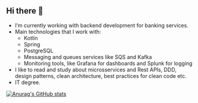 ## Hi there 👋

- I’m currently working with backend development for banking services. 
- Main technologies that I work with:
  - Kotlin
  - Spring
  - PostgreSQL
  - Messaging and queues services like SQS and Kafka
  - Monitoring tools, like Grafana for dashboards and Splunk for logging
- I like to read and study about microsservices and Rest APIs, DDD, design patterns, clean architecture, best practices for clean code etc.
- IT degree.

[![Anurag's GitHub stats](https://github-readme-stats.vercel.app/api?username=dannFerreira&show_icons=true&theme=dark)](https://github.com/dannFerreira/github-readme-stats)
